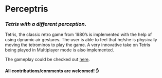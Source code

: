 # Perceptris
<i><h3>Tetris with a different perception.</h3></i>
Tetris, the classic retro game from 1980’s is implemented with the help of using dynamic air gestures. The user is able to feel that he/she is physically moving the tetrominos to play the game.
A very innovative take on Tetris being played in Multiplayer mode is also implemented.

The gameplay could be checked out [here](https://www.youtube.com/watch?v=RkxJqoUfYXY&feature=youtu.be).

#### All contributions/comments are welcomed! :hand:
